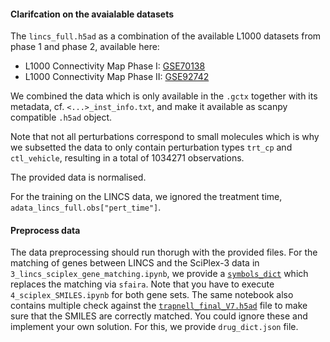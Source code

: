 #### Clarifcation on the avaialable datasets

The `lincs_full.h5ad` as a combination of the available L1000 datasets from phase 1 and phase 2, available here: 
- L1000 Connectivity Map Phase I: [GSE70138](https://www.ncbi.nlm.nih.gov/geo/query/acc.cgi?acc=GSE70138)
- L1000 Connectivity Map Phase II: [GSE92742](https://www.ncbi.nlm.nih.gov/geo/query/acc.cgi?acc=GSE92742)

We combined the data which is only available in the `.gctx` together with its metadata, cf. `<...>_inst_info.txt`, and make it available as scanpy compatible `.h5ad` object. 

Note that not all perturbations correspond to small molecules which is why we subsetted the data to only contain perturbation types `trt_cp` and `ctl_vehicle`, resulting in a total of 1034271 observations.

The provided data is normalised. 

For the training on the LINCS data, we ignored the treatment time, `adata_lincs_full.obs["pert_time"]`.

#### Preprocess data 
The data preprocessing should run thorugh with the provided files. For the matching of genes between LINCS and the SciPlex-3 data in `3_lincs_sciplex_gene_matching.ipynb`, we provide a [`symbols_dict`](https://drive.google.com/file/d/16V5nyj3xKlsUk_cJtRYtkpFiglGzP9Xl/view?usp=sharing) which replaces the matching via `sfaira`. Note that you have to execute `4_sciplex_SMILES.ipynb` for both gene sets. The same notebook also contains multiple check against the [`trapnell_final_V7.h5ad`](https://drive.google.com/file/d/1_JUg631r_QfZhKl9NZXXzVefgCMPXE_9/view?usp=share_link) file to make sure that the SMILES are correctly matched. You could ignore these and implement your own solution. For this, we provide `drug_dict.json` file.